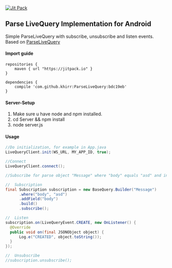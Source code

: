 [![Jit Pack](https://img.shields.io/badge/JitPack-ParseLiveQUery-green.svg)](https://jitpack.io/#khirr/ParseLiveQuery/-SNAPSHOT)
## Parse LiveQuery Implementation for Android
Simple ParseLiveQuery with subscribe, unsubscribe and listen events.
Based on [ParseLiveQuery](https://github.com/TGIO/ParseLiveQuery)

#### Import guide

```
repositories {
    maven { url "https://jitpack.io" }
}

dependencies {
    compile 'com.github.khirr:ParseLiveQuery:bdc19eb'
}
```

#### Server-Setup

1. Make sure u have node and npm installed.
2. cd Server && npm install
3. node server.js


#### Usage


  ```java
//Do initialization, for example in App.java
LiveQueryClient.init(WS_URL, MY_APP_ID, true);

//Connect
LiveQueryClient.connect();

//Subscribe for parse object "Message" where "body" equals "asd" and include "body" field in response

//  Subscription
final Subscription subscription = new BaseQuery.Builder("Message")
        .where("body", "asd")
        .addField("body")
        .build()
        .subscribe();

//  Listen
subscription.on(LiveQueryEvent.CREATE, new OnListener() {
    @Override
    public void on(final JSONObject object) {
        Log.e("CREATED", object.toString());
    }
});

//  Unsubscribe
//subscription.unsubscribe();

  ```
